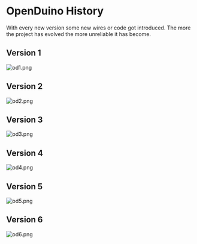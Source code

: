 OpenDuino History
============

With every new version some new wires or code got introduced. The more the project has evolved the more unreliable it has become.

Version 1
--------------

![od1.png](od1.png)

Version 2
--------------

![od2.png](od2.png)

Version 3
--------------

![od3.png](od3.png)

Version 4
--------------

![od4.png](od4.png)

Version 5
--------------

![od5.png](od5.png)

Version 6
--------------

![od6.png](od6.png)